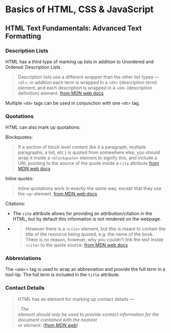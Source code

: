 # Basics of HTML, CSS & JavaScript

## HTML Text Fundamentals: Advanced Text Formatting

### Description Lists

HTML has a third type of marking up lists in addition to Unordered and Ordered: Description Lists

> Description lists use a different wrapper than the other list types — `<dl>`; in addition each term is wrapped in a `<dt>` (description term) element, and each description is wrapped in a `<dd>` (description definition) element. [from MDN web docs](https://developer.mozilla.org/en-US/docs/Learn/HTML/Introduction_to_HTML/Advanced_text_formatting#description_lists)

Multiple `<dd>` tags can be used in conjunction with one `<dt>` tag.

### Quotations

HTML can also mark up quotations:

Blockquotes:
>If a section of block level content (be it a paragraph, multiple paragraphs, a list, etc.) is quoted from somewhere else, you should wrap it inside a `<blockquote>` element to signify this, and include a URL pointing to the source of the quote inside a `cite` attribute  [from MDN web docs](https://developer.mozilla.org/en-US/docs/Learn/HTML/Introduction_to_HTML/Advanced_text_formatting#quotations)

Inline quotes:
> Inline quotations work in exactly the same way, except that they use the `<q>` element. [from MDN web docs](https://developer.mozilla.org/en-US/docs/Learn/HTML/Introduction_to_HTML/Advanced_text_formatting#quotations)

Citations:

- The `cite` attribute allows for providing an attribution/citation in the HTML, but by default this information is not rendered on the webpage.

- > However there is a `<cite>` element, but this is meant to contain the title of the resource being quoted, e.g. the name of the book. There is no reason, however, why you couldn't link the text inside `<cite>` to the quote source. [from MDN web docs](https://developer.mozilla.org/en-US/docs/Learn/HTML/Introduction_to_HTML/Advanced_text_formatting#quotations)

### Abbreviations

The `<abbr>` tag is used to wrap an abbreviation and provide the full term in a tool-tip. The full term is included in the `title` attribute.

### Contact Details

> HTML has an element for marking up contact details — <address>. The <address> element should only be used to provide contact information for the document contained with the nearest <article> or <body> element. ([from MDN web](https://developer.mozilla.org/en-US/docs/Learn/HTML/Introduction_to_HTML/Advanced_text_formatting#marking_up_contact_details))